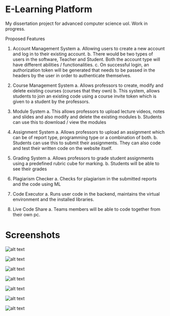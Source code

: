 # E-Learning Platform
My dissertation project for advanced computer science uol. Work in progress. 


Proposed Features 
1)	Account Management System 
a.	Allowing users to create a new account and log in to their existing account.
b.	There would be two types of users in the software, Teacher and Student. Both the account type will have different abilities / functionalities.
c.	On successful login, an authorization token will be generated that needs to be passed in the headers by the user in order to authenticate themselves. 

2)	Course Management System
a.	Allows professors to create, modify and delete existing courses (courses that they own)
b.	This system, allows students to join an existing code using a course invite token which is given to a student by the professors. 

3)	Module System
a.	This allows professors to upload lecture videos, notes and slides and also modify and delete the existing modules 
b.	Students can use this to download / view the modules 

4)	Assignment System
a.	Allows professors to upload an assignment which can be of report type, programming type or a combination of both. 
b.	Students can use this to submit their assignments. They can also code and test their written code on the website itself. 

5)	Grading System
a.	Allows professors to grade student assignments using a predefined rubric cube for marking. 
b.	Students will be able to see their grades

6)	Plagiarism Checker
a.	Checks for plagiarism in the submitted reports and the code using ML

8)	Code Executor 
a.	Runs user code in the backend, maintains the virtual environment and the installed libraries. 

9) Live Code Share
a. Teams members will be able to code together from their own pc.

# Screenshots

![alt text]([Image1](https://github.com/ayushkatoch98/LearnProgramming/blob/main/Screenshots/Picture%201.png)https://github.com/ayushkatoch98/LearnProgramming/blob/main/Screenshots/Picture%201.png)

![alt text]([Image2](https://github.com/ayushkatoch98/LearnProgramming/blob/main/Screenshots/Picture%202.png))

![alt text]([Image3](https://github.com/ayushkatoch98/LearnProgramming/blob/main/Screenshots/Picture%204.png))

![alt text]([Image4](https://github.com/ayushkatoch98/LearnProgramming/blob/main/Screenshots/Picture%205.png))

![alt text]([Image5](https://github.com/ayushkatoch98/LearnProgramming/blob/main/Screenshots/Picture%206.png)https://github.com/ayushkatoch98/LearnProgramming/blob/main/Screenshots/Picture%206.png)

![alt text]([Image6](https://github.com/ayushkatoch98/LearnProgramming/blob/main/Screenshots/Picture%207.png)https://github.com/ayushkatoch98/LearnProgramming/blob/main/Screenshots/Picture%207.png)

![alt text]([Image7](https://github.com/ayushkatoch98/LearnProgramming/blob/main/Screenshots/Picture%208.png)https://github.com/ayushkatoch98/LearnProgramming/blob/main/Screenshots/Picture%208.png)


